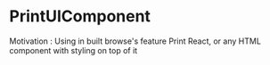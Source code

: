 # PrintUIComponent
Motivation : Using in built browse's feature Print React, or any HTML component with styling on top of it
